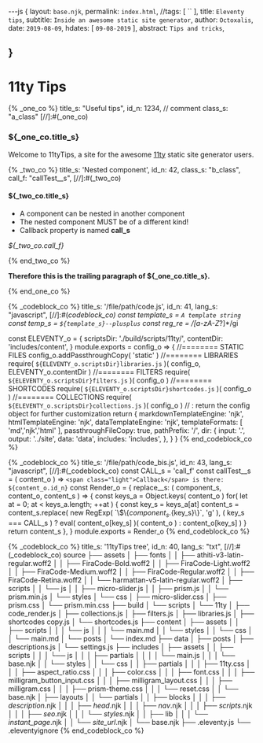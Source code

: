 ---js
{
  layout:    `base.njk`,
  permalink: `index.html`,
  //tags:      [ `` ],
  title:     `Eleventy tips`,
  subtitle:  `Inside an awesome static site generator`,
  author:    `Octoxalis`,
  date:      `2019-08-09`,
  hdates:     [ `09-08-2019` ],
  abstract:  `Tips and tricks`,
  
}
---
[comment]: # (======== Post ========)

# 11ty Tips

{% _one_co %}
    title_s: "Useful tips",
    id_n: 1234,    // comment
    class_s: "a_class"
[//]:#(_one_co)

### ${_one_co.title_s}

Welcome to 11tyTips, a site for the awesome [11ty] static site generator users.

{% _two_co %}
    title_s: 'Nested component',
    id_n: 42,
    class_s: "b_class",
    call_f: "callTest__s",
[//]:#(_two_co)

#### ${_two_co.title_s}

+ A component can be nested in another component
+ The nested component MUST be of a different kind!
+ Callback property is named **call_s**

*${_two_co.call_f}*

{% end_two_co %}

**Therefore this is the trailing paragraph of ${_one_co.title_s}.**

{% end_one_co %}

{% _codeblock_co %}
    title_s: '/file/path/code.js',
    id_n: 41,
    lang_s: "javascript",
[//]:#(_codeblock_co)
const template_s = `A template string`
const temp_s = `${template_s}--plusplus`
const reg_re = /[a-zA-Z_?]*/gi

const ELEVENTY_o =
{
  scriptsDir: './build/scripts/11ty/',
  contentDir: 'includes/content',
}
module.exports = config_o =>
{
  //======== STATIC FILES
  config_o.addPassthroughCopy( 'static' )
  //======== LIBRARIES
  require( `${ELEVENTY_o.scriptsDir}libraries.js` )( config_o, ELEVENTY_o.contentDir )
  //======== FILTERS
  require( `${ELEVENTY_o.scriptsDir}filters.js` )( config_o )
  //======== SHORTCODES
  require( `${ELEVENTY_o.scriptsDir}shortcodes.js` )( config_o )
  //======== COLLECTIONS
  require( `${ELEVENTY_o.scriptsDir}collections.js` )( config_o )
  // : return the config object for further customization
  return {
    markdownTemplateEngine: 'njk',
    htmlTemplateEngine:     'njk',
    dataTemplateEngine:     'njk',
    templateFormats:        [ 'md','njk','html' ],
    passthroughFileCopy:    true,
    pathPrefix:             '/',
    dir:
    {
      input:    '.',
      output:   '../site',
      data:     'data',
      includes: 'includes',
    },
  }
}
{% end_codeblock_co %}

{% _codeblock_co %}
    title_s: '/file/path/code_bis.js',
    id_n: 43,
    lang_s: "javascript",
[//]:#(_codeblock_co)
const CALL_s = 'call_f'
const callTest__s = ( content_o ) => `<span class="light">Callback</span> is there: ${content_o.id_n}`
const Render_o =
{
  replace__s: ( component_s, content_o, content_s ) =>
  {
    const keys_a = Object.keys( content_o )
    for( let at = 0; at < keys_a.length; ++at )
    {
      const key_s = keys_a[at]
      content_s = content_s.replace( new RegExp( \`\\$\\{${component_s}.${key_s}\\}\`, 'g' ),
      ( key_s === CALL_s ) ? eval( content_o[key_s] )( content_o ) : content_o[key_s] )
    }
    return content_s
  },
}
module.exports = Render_o
{% end_codeblock_co %}

{% _codeblock_co %}
    title_s: '11tyTips tree',
    id_n: 40,
    lang_s: "txt",
[//]:#(_codeblock_co)
source
├── assets
│   ├── fonts
│   │   ├── athiti-v3-latin-regular.woff2
│   │   ├── FiraCode-Bold.woff2
│   │   ├── FiraCode-Light.woff2
│   │   ├── FiraCode-Medium.woff2
│   │   ├── FiraCode-Regular.woff2
│   │   ├── FiraCode-Retina.woff2
│   │   └── harmattan-v5-latin-regular.woff2
│   ├── scripts
│   │   └── js
│   │       ├── micro-slider.js
│   │       ├── prism.js
│   │       └── prism.min.js
│   └── styles
│       └── css
│           ├── micro-slider.css
│           ├── prism.css
│           └── prism.min.css
├── build
│   └── scripts
│       └── 11ty
│           ├── code_render.js
│           ├── collections.js
│           ├── filters.js
│           ├── libraries.js
│           ├── shortcodes copy.js
│           └── shortcodes.js
├── content
│   ├── assets
│   │   ├── scripts
│   │   │   └── js
│   │   │       └── main.md
│   │   └── styles
│   │       └── css
│   │           └── main.md
│   └── posts
│       └── index.md
├── data
│   ├── posts
│   ├── descriptions.js
│   └── settings.js
├── includes
│   ├── assets
│   │   ├── scripts
│   │   │   └── js
│   │   │       ├── partials
│   │   │       │   └── main.js
│   │   │       └── base.njk
│   │   └── styles
│   │       └── css
│   │           ├── partials
│   │           │   ├── 11ty.css
│   │           │   ├── aspect_ratio.css
│   │           │   ├── color.css
│   │           │   ├── font.css
│   │           │   ├── milligram_button_input.css
│   │           │   ├── milligram_layout.css
│   │           │   ├── milligram.css
│   │           │   ├── prism-theme.css
│   │           │   └── reset.css
│   │           └── base.njk
│   ├── layouts
│   │   └── partials
│   │       ├── blocks
│   │       │   ├── _description_.njk
│   │       │   ├── _head_.njk
│   │       │   ├── _nav_.njk
│   │       │   ├── _scripts_.njk
│   │       │   ├── _seo_.njk
│   │       │   └── _styles_.njk
│   │       ├── lib
│   │       │   └── _instant_page_.njk
│   │       └── _site_url_.njk
│   └── base.njk
├── .eleventy.js
└── .eleventyignore
{% end_codeblock_co %}


[comment]: # (======== Links ========)

[11ty]: https://11ty.io
